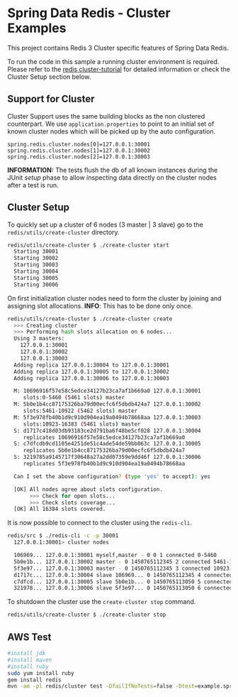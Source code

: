 # Spring Data Redis - Cluster Examples #

This project contains Redis 3 Cluster specific features of Spring Data Redis.

To run the code in this sample a running cluster environment is required. Please refer to the  [redis cluster-tutorial](http://redis.io/topics/cluster-tutorial) for detailed information or check the Cluster Setup section below. 

## Support for Cluster ##

Cluster Support uses the same building blocks as the non clustered counterpart. We use `application.properties` to point to an initial set of known cluster nodes which will be picked up by the auto configuration.

```properties
spring.redis.cluster.nodes[0]=127.0.0.1:30001
spring.redis.cluster.nodes[1]=127.0.0.1:30002
spring.redis.cluster.nodes[2]=127.0.0.1:30003
```

**INFORMATION:** The tests flush the db of all known instances during the JUnit _setup_ phase to allow inspecting data directly on the cluster nodes after a test is run.

## Cluster Setup ##

To quickly set up a cluster of 6 nodes (3 master | 3 slave) go to the `redis/utils/create-cluster` directory.


```bash
redis/utils/create-cluster $ ./create-cluster start
  Starting 30001
  Starting 30002
  Starting 30003
  Starting 30004
  Starting 30005
  Starting 30006
```

On first initialization cluster nodes need to form the cluster by joining and assigning slot allocations.
**INFO**: This has to be done only once.

```bash
redis/utils/create-cluster $ ./create-cluster create
  >>> Creating cluster
  >>> Performing hash slots allocation on 6 nodes...
  Using 3 masters:
    127.0.0.1:30001
    127.0.0.1:30002
    127.0.0.1:30003
  Adding replica 127.0.0.1:30004 to 127.0.0.1:30001
  Adding replica 127.0.0.1:30005 to 127.0.0.1:30002
  Adding replica 127.0.0.1:30006 to 127.0.0.1:30003

  M: 10696916f57e58c5edce34127b23ca7af1b669a0 127.0.0.1:30001
     slots:0-5460 (5461 slots) master
  M: 5b0e1b4cc87175326ba79d00ecfc6f5dbdb424a7 127.0.0.1:30002
     slots:5461-10922 (5462 slots) master
  M: 5f3e978fb40b1d9c910d904ea19a0494b78668aa 127.0.0.1:30003
     slots:10923-16383 (5461 slots) master
  S: d1717c418d03db93183ce2d791ba6f48be5cf028 127.0.0.1:30004
     replicates 10696916f57e58c5edce34127b23ca7af1b669a0
  S: c7dfcdb9cd1105e4251de51c4ade54de59bb063c 127.0.0.1:30005
     replicates 5b0e1b4cc87175326ba79d00ecfc6f5dbdb424a7
  S: 3219785a9145717f30648a27a2dd07359e9dd46f 127.0.0.1:30006
     replicates 5f3e978fb40b1d9c910d904ea19a0494b78668aa

  Can I set the above configuration? (type 'yes' to accept): yes

  [OK] All nodes agree about slots configuration.
       >>> Check for open slots...
       >>> Check slots coverage...
  [OK] All 16384 slots covered.
```

It is now possible to connect to the cluster using the `redis-cli`.

```bash
redis/src $ ./redis-cli -c -p 30001
  127.0.0.1:30001> cluster nodes

  106969... 127.0.0.1:30001 myself,master - 0 0 1 connected 0-5460
  5b0e1b... 127.0.0.1:30002 master - 0 1450765112345 2 connected 5461-10922
  5f3e97... 127.0.0.1:30003 master - 0 1450765112345 3 connected 10923-16383
  d1717c... 127.0.0.1:30004 slave 106969... 0 1450765112345 4 connected
  c7dfcd... 127.0.0.1:30005 slave 5b0e1b... 0 1450765113050 5 connected
  321978... 127.0.0.1:30006 slave 5f3e97... 0 1450765113050 6 connected
```

To shutdown the cluster use the `create-cluster stop` command.

```bash
redis/utils/create-cluster $ ./create-cluster stop
```

## AWS Test ##
```bash
#install jdk
#install maven
#install ruby
sudo yum install ruby
gem install redis
mvn -am -pl redis/cluster test -DfailIfNoTests=false -Dtest=example.springdata.redis.cluster.BasicUsageTests#singleSlotOperation
```